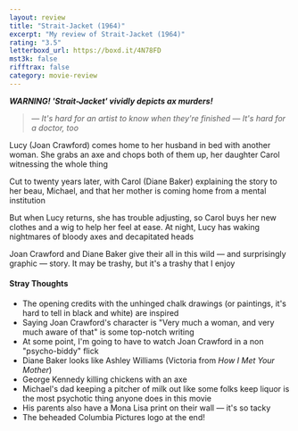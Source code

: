 ```yaml
---
layout: review
title: "Strait-Jacket (1964)"
excerpt: "My review of Strait-Jacket (1964)"
rating: "3.5"
letterboxd_url: https://boxd.it/4N78FD
mst3k: false
rifftrax: false
category: movie-review
---
```


<i><b>WARNING! 'Strait-Jacket' vividly depicts ax murders!</b></i>

<blockquote><i>— It's hard for an artist to know when they're finished
</i><i>— It's hard for a doctor, too</i></blockquote>Lucy (Joan Crawford) comes home to her husband in bed with another woman. She grabs an axe and chops both of them up, her daughter Carol witnessing the whole thing

Cut to twenty years later, with Carol (Diane Baker) explaining the story to her beau, Michael, and that her mother is coming home from a mental institution

But when Lucy returns, she has trouble adjusting, so Carol buys her new clothes and a wig to help her feel at ease. At night, Lucy has waking nightmares of bloody axes and decapitated heads

Joan Crawford and Diane Baker give their all in this wild — and surprisingly graphic — story. It may be trashy, but it's a trashy that I enjoy

#### Stray Thoughts

- The opening credits with the unhinged chalk drawings (or paintings, it's hard to tell in black and white) are inspired
- Saying Joan Crawford's character is "Very much a woman, and very much aware of that" is some top-notch writing
- At some point, I'm going to have to watch Joan Crawford in a non "psycho-biddy" flick
- Diane Baker looks like Ashley Williams (Victoria from <i>How I Met Your Mother</i>)
- George Kennedy killing chickens with an axe
- Michael's dad keeping a pitcher of milk out like some folks keep liquor is the most psychotic thing anyone does in this movie
- His parents also have a Mona Lisa print on their wall — it's so tacky
- The beheaded Columbia Pictures logo at the end!

